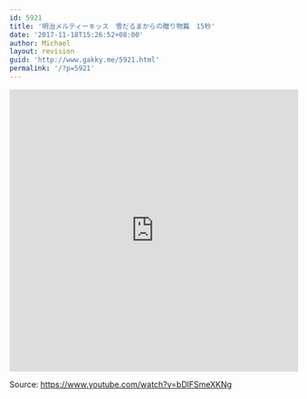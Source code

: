 ```yaml
---
id: 5921
title: '明治メルティーキッス　雪だるまからの贈り物篇　15秒'
date: '2017-11-18T15:26:52+08:00'
author: Michael
layout: revision
guid: 'http://www.gakky.me/5921.html'
permalink: '/?p=5921'
---
```


<iframe allowfullscreen="allowfullscreen" frameborder="0" height="498" loading="lazy" src="http://player.youku.com/embed/XMzE2NjMwODU5Ng==" width="510"></iframe>

Source: <https://www.youtube.com/watch?v=bDlFSmeXKNg>